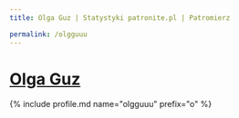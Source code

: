 ```yaml
---
title: Olga Guz | Statystyki patronite.pl | Patromierz

permalink: /olgguuu
---
```


# [Olga Guz](https://patronite.pl/olgguuu)

{% include profile.md name="olgguuu" prefix="o" %}
